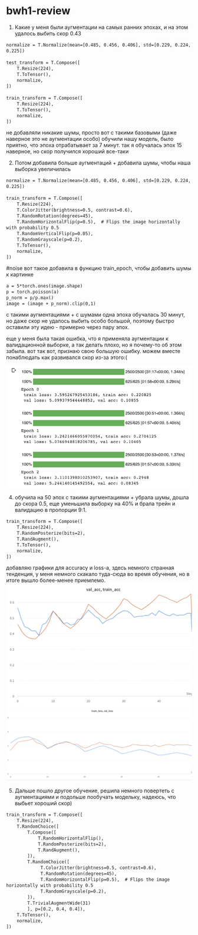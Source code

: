 # bwh1-review

1. Какие у меня были аугментации на самых ранних эпохах, и на этом удалось выбить скор 0.43

```
normalize = T.Normalize(mean=[0.485, 0.456, 0.406], std=[0.229, 0.224, 0.225])

test_transform = T.Compose([
    T.Resize(224),
    T.ToTensor(),
    normalize,
])

train_transform = T.Compose([
    T.Resize(224),
    T.ToTensor(),
    normalize,
])

```
не добавляли никакие шумы, просто вот с такими базовыми (даже наверное это не аугментации особо) обучили нашу модель, было приятно, что эпоха отрабатывает за 7 минут. 
так я обучалась эпох 15 наверное, но скор получился хороший все-таки

2. Потом добавила больше аугментаций + добавила шумы, чтобы наша выборка увеличилась
```
normalize = T.Normalize(mean=[0.485, 0.456, 0.406], std=[0.229, 0.224, 0.225])

train_transform = T.Compose([
    T.Resize(224),
    T.ColorJitter(brightness=0.5, contrast=0.6),
    T.RandomRotation(degrees=45),
    T.RandomHorizontalFlip(p=0.5),  # Flips the image horizontally with probability 0.5
    T.RandomVerticalFlip(p=0.05),
    T.RandomGrayscale(p=0.2),
    T.ToTensor(),
    normalize,
])
```
#noise
вот такое добавила в функцию train_epoch, чтобы добавить шумы к картинке
```
a = 5*torch.ones(image.shape)
p = torch.poisson(a)
p_norm = p/p.max()
image = (image + p_norm).clip(0,1)

```
с такими аугментациями + с шумами одна эпоха обучалась 30 минут, но даже скор не удалось выбить особо большой, поэтому быстро оставили эту идею - примерно через пару эпох.

еще у меня была такая ошибка, что я применяла аугментации к валидационной выборке, а так делать плохо, но я почему-то об этом забыла. вот так вот, признаю свою большую ошибку. можем вместе понаблюдать как развивался скор из-за этого:( 

![Image](/images/proeb.png)


4. обучила на 50 эпох с такими аугментациями + убрала шумы, дошла до скора 0.5, еще уменьшила выборку на 40% и брала трейн и валидацию в пропорции 9:1.

```
train_transform = T.Compose([
    T.Resize(224),
    T.RandomPosterize(bits=2),
    T.RandAugment(),
    T.ToTensor(),
    normalize,
])
```

добавляю графики для accuracy и loss-a, здесь немного странная тенденция, у меня немного скакало туда-сюда во время обучения, но в итоге вышло более-менее приемлемо.
![Image](/images/50epochs_acc.png)
![Image](/images/50epochs_loss.png)

5. Дальше пошло другое обучение, решила немного повертеть с аугментациями и подольше пообучать модельку, надеюсь, что выбьет хороший скор)

```
train_transform = T.Compose([
    T.Resize(224),
    T.RandomChoice([
        T.Compose([
            T.RandomHorizontalFlip(),
            T.RandomPosterize(bits=2),
            T.RandAugment(),
        ]),
        T.RandomChoice([
             T.ColorJitter(brightness=0.5, contrast=0.6),
             T.RandomRotation(degrees=45),
             T.RandomHorizontalFlip(p=0.5),  # Flips the image horizontally with probability 0.5
             T.RandomGrayscale(p=0.2),
        ]),
        T.TrivialAugmentWide(31)
        ], p=[0.2, 0.4, 0.4]),
    T.ToTensor(),
    normalize,
])

```

